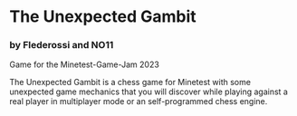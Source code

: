 # The Unexpected Gambit
### by Flederossi and NO11
Game for the Minetest-Game-Jam 2023

The Unexpected Gambit is a chess game for Minetest with some unexpected game mechanics that you will discover while playing against a real player in multiplayer mode or an self-programmed chess engine.